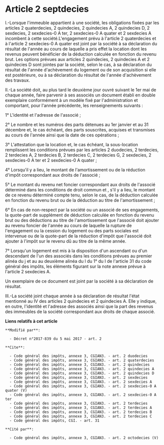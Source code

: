 # Article 2 septdecies

I.-Lorsque l'immeuble appartient à une société, les obligations fixées par les articles 2 quaterdecies, 2 quindecies, 2
quindecies A, 2 quindecies D, 2 sexdecies, 2 sexdecies-0 A ter, 2 sexdecies-0 A quater et 2 sexdecies A incombent à cette
société.L'engagement prévu à l'article 2 quaterdecies et à l'article 2 sexdecies-0 A quater est joint par la société à sa
déclaration du résultat de l'année au cours de laquelle a pris effet la location dont les revenus peuvent bénéficier de la
déduction calculée en fonction du revenu brut. Les options prévues aux articles 2 quindecies, 2 quindecies A et 2 quindecies
D sont jointes par la société, selon le cas, à sa déclaration du résultat de l'année d'achèvement du logement ou de son
acquisition si elle est postérieure, ou à sa déclaration du résultat de l'année d'achèvement des travaux.

II.-La société doit, au plus tard le deuxième jour ouvré suivant le 1er mai de chaque année, faire parvenir à ses associés un
document établi en double exemplaire conformément à un modèle fixé par l'administration et comportant, pour l'année
précédente, les renseignements suivants :

1° L'identité et l'adresse de l'associé ;

2° Le nombre et les numéros des parts détenues au 1er janvier et au 31 décembre et, le cas échéant, des parts souscrites,
acquises et transmises au cours de l'année ainsi que la date de ces opérations ;

3° L'attestation que la location et, le cas échéant, la sous-location remplissent les conditions prévues par les articles 2
duodecies, 2 terdecies, 2 terdecies A, 2 terdecies B, 2 terdecies C, 2 terdecies G, 2 sexdecies, 2 sexdecies-0 A ter et 2
sexdecies-0 A quater ;

4° Lorsqu'il y a lieu, le montant de l'amortissement ou de la réduction d'impôt correspondant aux droits de l'associé ;

5° Le montant du revenu net foncier correspondant aux droits de l'associé déterminé dans les conditions de droit commun et ,
s'il y a lieu, le montant de ce revenu déterminé compte tenu, selon le cas, de la déduction calculée en fonction du revenu
brut ou de la déduction au titre de l'amortissement ;

6° En cas de non-respect par la société ou un associé de ses engagements, la quote-part de supplément de déduction calculée
en fonction du revenu brut ou des déductions au titre de l'amortissement que l'associé doit ajouter au revenu foncier de
l'année au cours de laquelle la rupture de l'engagement ou la cession du logement ou des parts sociales est intervenue ou de
la quote-part de la réduction d'impôt que l'associé doit ajouter à l'impôt sur le revenu dû au titre de la même année.

7° Lorsqu'un logement est mis à la disposition d'un ascendant ou d'un descendant de l'un des associés dans les conditions
prévues au premier alinéa du j et au au deuxième alinéa du l du 1° du I de l'article 31 du code général des impôts, les
éléments figurant sur la note annexe prévue à l'article 2 sexdecies A.

Un exemplaire de ce document est joint par la société à sa déclaration de résultat.

III.-La société joint chaque année à sa déclaration de résultat l'état mentionné au IV des articles 2 quindecies et 2
quindecies A. Elle y indique, en outre, l'identité et l'adresse des associés ainsi que la part des revenus des immeubles de
la société correspondant aux droits de chaque associé.

**Liens relatifs à cet article**

	**Modifié par**:

	  - Décret n°2017-839 du 5 mai 2017 - art. 2

	**Cite**:

	  - Code général des impôts, annexe 3, CGIAN3. - art. 2 duodecies
	  - Code général des impôts, annexe 3, CGIAN3. - art. 2 quaterdecies
	  - Code général des impôts, annexe 3, CGIAN3. - art. 2 quindecies
	  - Code général des impôts, annexe 3, CGIAN3. - art. 2 quindecies A
	  - Code général des impôts, annexe 3, CGIAN3. - art. 2 quindecies D
	  - Code général des impôts, annexe 3, CGIAN3. - art. 2 sexdecies
	  - Code général des impôts, annexe 3, CGIAN3. - art. 2 sexdecies A
	  - Code général des impôts, annexe 3, CGIAN3. - art. 2 sexdecies-0 A quater (V)
	  - Code général des impôts, annexe 3, CGIAN3. - art. 2 sexdecies-0 A ter
	  - Code général des impôts, annexe 3, CGIAN3. - art. 2 terdecies
	  - Code général des impôts, annexe 3, CGIAN3. - art. 2 terdecies A
	  - Code général des impôts, annexe 3, CGIAN3. - art. 2 terdecies B
	  - Code général des impôts, annexe 3, CGIAN3. - art. 2 terdecies C
	  - Code général des impôts, CGI. - art. 31

	**Cité par**:

	  - Code général des impôts, annexe 3, CGIAN3. - art. 2 octodecies (V)
